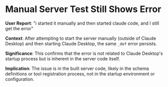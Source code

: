 # Manual Server Test Still Shows Error

**User Report**: "i started it manually and then started claude code, and I still get the error"

**Context**: After attempting to start the server manually (outside of Claude Desktop) and then starting Claude Desktop, the same `_def` error persists.

**Significance**: This confirms that the error is not related to Claude Desktop's startup process but is inherent in the server code itself.

**Implication**: The issue is in the built server code, likely in the schema definitions or tool registration process, not in the startup environment or configuration.
